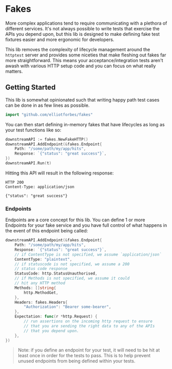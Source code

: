 Fakes
======

More complex applications tend to require communicating with a plethora of different services. It's not always
possible to write tests that exercise the APIs you depend upon, but this lib is designed to make defining fake
test fixtures easier and more ergonomic for developers.

This lib removes the complexity of lifecycle management around the `httptest` server and provides some niceties 
that make fleshing out fakes far more straightforward. This means your acceptance/integration tests aren't awash
with various HTTP setup code and you can focus on what really matters.

## Getting Started

This lib is somewhat opinionated such that writing happy path test cases can be done in as few lines as possible.

```go
import "github.com/elliotforbes/fakes"
```

You can then start defining in-memory fakes that have lifecycles as long as your test functions like so:

```go
downstreamAPI := fakes.NewFakeHTTP()
downstreamAPI.AddEndpoint(&fakes.Endpoint{
    Path: "/some/path/my/app/hits",
    Response: `{"status": "great success"}`,
})
downstreamAPI.Run(t)
```

Hitting this API will result in the following response:

```
HTTP 200 
Content-Type: application/json

{"status": "great success"}
```

### Endpoints

Endpoints are a core concept for this lib. You can define 1 or more Endpoints for your fake service and you have 
full control of what happens in the event of this endpoint being called:

```go
downstreamAPI.AddEndpoint(&fakes.Endpoint{
    Path: "/some/path/my/app/hits",
    Response: `{"status": "great success"}`,
    // if ContentType is not specified, we assume `application/json`
    ContentType: "plaintext",
    // if statuscode is not specified, we assume a 200
    // status code response
    StatusCode: http.StatusUnauthorised,
    // if Methods is not specified, we assume it could
    // hit any HTTP method
    Methods: []string{
        http.MethodGet,
    },
    Headers: fakes.Headers{
		"Authorization": "Bearer some-bearer",
    },
    Expectation: func(r *http.Request) {
        // run assertions on the incoming http request to ensure
        // that you are sending the right data to any of the APIs
        // that you depend upon.
    },
})
```

> Note: if you define an endpoint for your test, it will need to be hit at least once in order for the tests to pass. This is
to help prevent unused endpoints from being defined within your tests.

